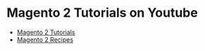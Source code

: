 # Magento 2 Tutorials on Youtube

- [Magento 2 Tutorials](https://youtube.com/playlist?list=PL9Q0S-CmtAhJVjwnK5ip6H84sCuRQcACY)
- [Magento 2 Recipes](https://youtube.com/playlist?list=PL9Q0S-CmtAhKcQOLJwIaX_TxfH1SWges3)
